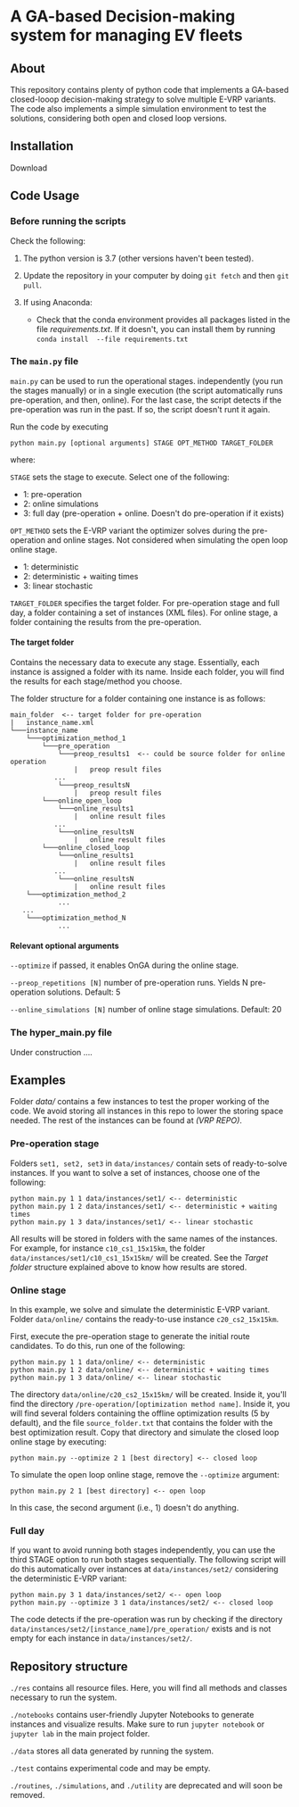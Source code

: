 # A GA-based Decision-making system for managing EV fleets

## About

This repository contains plenty of python code that implements a GA-based
closed-looop decision-making strategy to solve multiple E-VRP variants. The
code also implements a simple simulation environment to test the solutions,
considering both open and closed loop versions.

 
## Installation

Download 


## Code Usage
### Before running the scripts

Check the following:

1. The python version is 3.7 (other versions haven't been tested).
   
2. Update the repository in your computer by doing ``git fetch`` and then
``git pull``.

3. If using Anaconda:
    * Check that the conda environment provides all packages listed in the 
      file *requirements.txt*. If it doesn't, you can install them by running 
      ``conda install  --file requirements.txt``
      

### The ``main.py`` file

``main.py`` can be used to run the operational stages. 
independently
(you run the stages manually) or in a single execution 
(the script automatically runs pre-operation, and then, online). For the last
case, the script detects if the pre-operation was run in the past. If so,
the script doesn't runt it again.

Run the code by executing

```commandline 
python main.py [optional arguments] STAGE OPT_METHOD TARGET_FOLDER
```

where:

``STAGE`` sets the stage to execute. Select one of the following:

- 1: pre-operation
- 2: online simulations
- 3: full day (pre-operation + online. Doesn't do pre-operation if it exists)

``OPT_METHOD`` sets the E-VRP variant the optimizer solves during the
pre-operation and online stages. Not considered when simulating the open loop
online stage.

- 1: deterministic
- 2: deterministic + waiting times
- 3: linear stochastic

``TARGET_FOLDER`` specifies the target folder. For pre-operation stage and full 
day, a folder containing a set of instances (XML files). For online stage, 
a folder containing the results from the pre-operation.

#### The target folder

Contains the necessary data to execute any stage. Essentially, each instance
is assigned a folder with its name. Inside each folder, you will find the
results for each stage/method you choose.

The folder structure for a folder containing one instance is as follows:

```
main_folder  <-- target folder for pre-operation
|   instance_name.xml
└───instance_name
    └───optimization_method_1
        └───pre_operation
            └───preop_results1  <-- could be source folder for online operation
                |   preop result files
           ...
            └───preop_resultsN
                |   preop result files
        └───online_open_loop
            └───online_results1
                |   online result files
           ...
            └───online_resultsN
                |   online result files
        └───online_closed_loop
            └───online_results1
                |   online result files
           ...
            └───online_resultsN
                |   online result files
    └───optimization_method_2
            ...
   ...
    └───optimization_method_N
            ...
```

#### Relevant optional arguments
``--optimize`` if passed, it enables OnGA during the online stage.

``--preop_repetitions [N]`` number of pre-operation runs. Yields N
pre-operation solutions. Default: 5

``--online_simulations [N]`` number of online stage simulations. Default: 20

### The hyper_main.py file

Under construction ....

## Examples

Folder *data/* contains a few instances to test the proper working of 
the code. We avoid storing all instances in this repo to lower the storing
space needed. The rest of the instances can be found at *(VRP REPO)*.

### Pre-operation stage

Folders ``set1, set2, set3`` in ``data/instances/`` contain sets 
of ready-to-solve instances. If you want to solve a set of instances, choose
one of the following:

```
python main.py 1 1 data/instances/set1/ <-- deterministic
python main.py 1 2 data/instances/set1/ <-- deterministic + waiting times
python main.py 1 3 data/instances/set1/ <-- linear stochastic
```

All results will be stored in folders with the same names of the
instances. For example, for instance ``c10_cs1_15x15km``, 
the folder ``data/instances/set1/c10_cs1_15x15km/`` will be created. See the
*Target folder* structure explained above to know how results are stored.

### Online stage

In this example, we solve and simulate the deterministic E-VRP variant.
Folder ``data/online/`` contains the ready-to-use instance 
``c20_cs2_15x15km``.

First, execute the pre-operation stage to 
generate the initial route candidates. To do this, run one of the
following:

```
python main.py 1 1 data/online/ <-- deterministic
python main.py 1 2 data/online/ <-- deterministic + waiting times
python main.py 1 3 data/online/ <-- linear stochastic
```

The directory ``data/online/c20_cs2_15x15km/`` will be created. Inside
it, you'll find the directory ``/pre-operation/[optimization method name]``.
Inside it, you will find several folders containing the
offline optimization results (5 by default), and the file 
``source_folder.txt`` that contains the folder with the best 
optimization result. Copy that directory and simulate the closed loop online
stage by executing:

```
python main.py --optimize 2 1 [best directory] <-- closed loop
```

To simulate the open loop online stage, remove the ``--optimize`` argument:

```
python main.py 2 1 [best directory] <-- open loop
```

In this case, the second argument (i.e., 1) doesn't do anything.

### Full day

If you want to avoid running both stages independently, you can use the third
STAGE option to run both stages sequentially. The following script will do this
automatically over instances at ``data/instances/set2/`` considering 
the deterministic E-VRP variant:

```
python main.py 3 1 data/instances/set2/ <-- open loop
python main.py --optimize 3 1 data/instances/set2/ <-- closed loop
```

The code detects if the pre-operation was run by checking if the directory 
``data/instances/set2/[instance_name]/pre_operation/`` exists and is not empty
for each instance in ``data/instances/set2/``.


## Repository structure

 ``./res`` contains all resource files. Here, you will find all methods and 
 classes necessary to run the system.

```./notebooks``` contains user-friendly Jupyter Notebooks to generate instances
and visualize results. Make sure to run ``jupyter notebook`` or ``jupyter lab``
in the main project folder.

``./data`` stores all data generated by running the system.

``./test`` contains experimental code and may be empty.

``./routines``, ``./simulations``, and ``./utility`` are deprecated
and will soon be removed.



